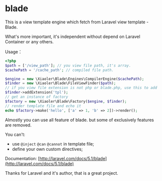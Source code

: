 # blade

This is a view template engine which fetch from Laravel view template - Blade.

What's more important, it's independent without depend on Laravel Container or any others.

Usage：

``` php
<?php
$path = ['/view_path']; // you view file path, it's array.
$cachePath = '/cache_path'; // compiled file path.

$engine = new \Xiaoler\Blade\Engines\CompilerEngine($cachePath);
$finder = new \Xiaoler\Blade\FileViewFinder($path);
// if you view file extension is not php or blade.php, use this to add it.
$finder->addExtension('tpl');
// get an instance of factory
$factory = new \Xiaoler\Blade\Factory($engine, $finder);
// render template file and echo it
echo $factory->make('hello', ['a' => 1, 'b' => 2])->render();
```

Almostly you can use all feature of blade. but some of exclusively features are removed.

You can't:

- use `@inject` `@can` `@cannot` in template file;
- define your own custom directives;

Documentation: [http://laravel.com/docs/5.1/blade](http://laravel.com/docs/5.1/blade)

Thanks for Laravel and it's author, that is a great project.
